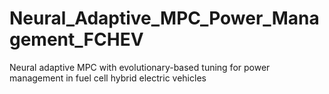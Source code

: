 # Neural_Adaptive_MPC_Power_Management_FCHEV
Neural adaptive MPC with evolutionary-based tuning for power management in fuel cell hybrid electric vehicles

